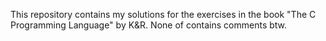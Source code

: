 This repository contains my solutions for the exercises in the book "The C Programming Language" by K&R. None of contains comments btw.
